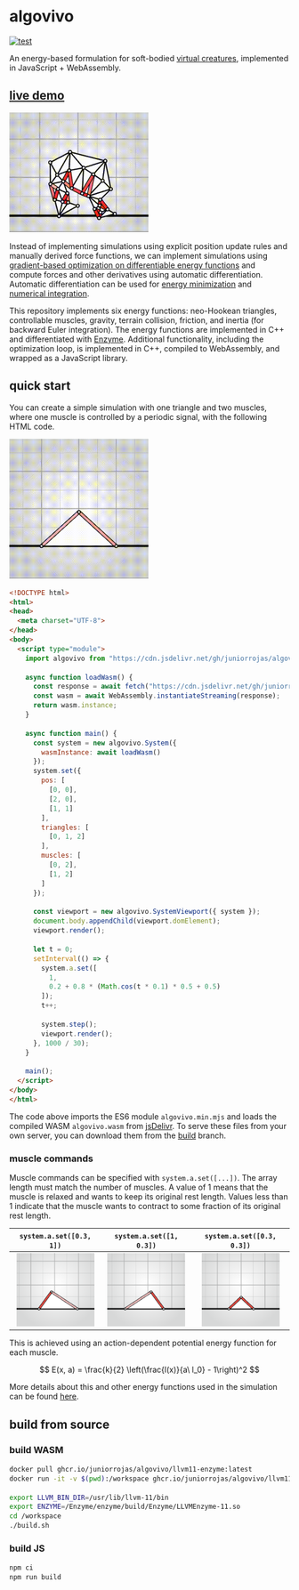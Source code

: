 # algovivo

[![test](https://github.com/juniorrojas/algovivo/actions/workflows/test.yml/badge.svg)](https://github.com/juniorrojas/algovivo/actions/workflows/test.yml)

An energy-based formulation for soft-bodied [virtual creatures](https://direct.mit.edu/isal/proceedings/isal2024/36/30/123447), implemented in JavaScript + WebAssembly.

## [live demo](https://juniorrojas.com/algovivo)

<a href="https://juniorrojas.com/algovivo">
  <img src="media/locomotion.gif" width="250px">
</a>

Instead of implementing simulations using explicit position update rules and manually derived force functions, we can implement simulations using [gradient-based optimization on differentiable energy functions](https://medium.com/@juniorrojas/physics-based-simulation-via-backpropagation-on-energy-functions-6d3b0e93f5fb) and compute forces and other derivatives using automatic differentiation. Automatic differentiation can be used for [energy minimization](https://github.com/juniorrojas/hookean-springs-pytorch) and [numerical integration](https://github.com/juniorrojas/springs-integration-pytorch).

This repository implements six energy functions: neo-Hookean triangles, controllable muscles, gravity, terrain collision, friction, and inertia (for backward Euler integration). The energy functions are implemented in C++ and differentiated with [Enzyme](https://github.com/EnzymeAD/Enzyme). Additional functionality, including the optimization loop, is implemented in C++, compiled to WebAssembly, and wrapped as a JavaScript library.

## quick start

You can create a simple simulation with one triangle and two muscles, where one muscle is controlled by a periodic signal, with the following HTML code.

<img src="media/periodic.gif" width="250px">

```html
<!DOCTYPE html>
<html>
<head>
  <meta charset="UTF-8">
</head>
<body>
  <script type="module">
    import algovivo from "https://cdn.jsdelivr.net/gh/juniorrojas/algovivo@6be10df6d8cc195a69fb14733228bc91244442cf/build/algovivo.min.mjs";

    async function loadWasm() {
      const response = await fetch("https://cdn.jsdelivr.net/gh/juniorrojas/algovivo@6be10df6d8cc195a69fb14733228bc91244442cf/build/algovivo.wasm");
      const wasm = await WebAssembly.instantiateStreaming(response);
      return wasm.instance;
    }

    async function main() {
      const system = new algovivo.System({
        wasmInstance: await loadWasm()
      });
      system.set({
        pos: [
          [0, 0],
          [2, 0],
          [1, 1]
        ],
        triangles: [
          [0, 1, 2]
        ],
        muscles: [
          [0, 2],
          [1, 2]
        ]
      });

      const viewport = new algovivo.SystemViewport({ system });
      document.body.appendChild(viewport.domElement);
      viewport.render();

      let t = 0;
      setInterval(() => {
        system.a.set([
          1,
          0.2 + 0.8 * (Math.cos(t * 0.1) * 0.5 + 0.5)
        ]);
        t++;

        system.step();
        viewport.render();
      }, 1000 / 30);
    }

    main();
  </script>
</body>
</html>
```

The code above imports the ES6 module `algovivo.min.mjs` and loads the compiled WASM `algovivo.wasm` from [jsDelivr](https://www.jsdelivr.com/). To serve these files from your own server, you can download them from the [build](https://github.com/juniorrojas/algovivo/tree/build/build) branch.

### muscle commands

Muscle commands can be specified with `system.a.set([...])`. The array length must match the number of muscles. A value of 1 means that the muscle is relaxed and wants to keep its original rest length. Values less than 1 indicate that the muscle wants to contract to some fraction of its original rest length.

| `system.a.set([0.3, 1])` | `system.a.set([1, 0.3])` | `system.a.set([0.3, 0.3])`  |
| ------------- |-------------| -----|
| <div align="center"><img src="media/muscle-contract-left.png" width="140px"></div> | <div align="center"><img src="media/muscle-contract-right.png" width="140px"></div> | <div align="center"><img src="media/muscle-contract-both.png" width="140px"></div> |

This is achieved using an action-dependent potential energy function for each muscle.

$$
E(x, a) = \frac{k}{2} \left(\frac{l(x)}{a\ l_0} - 1\right)^2
$$

More details about this and other energy functions used in the simulation can be found [here](https://arxiv.org/abs/2102.05791).

## build from source

### build WASM

```sh
docker pull ghcr.io/juniorrojas/algovivo/llvm11-enzyme:latest
docker run -it -v $(pwd):/workspace ghcr.io/juniorrojas/algovivo/llvm11-enzyme /bin/bash

export LLVM_BIN_DIR=/usr/lib/llvm-11/bin
export ENZYME=/Enzyme/enzyme/build/Enzyme/LLVMEnzyme-11.so
cd /workspace
./build.sh
```

### build JS

```sh
npm ci
npm run build
```
